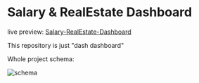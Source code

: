 # Salary & RealEstate Dashboard
live preview: [Salary-RealEstate-Dashboard](https://bit.ly/Salaries_and_real_estate_prices_in_Slovakia)

This repository is just "dash dashboard"

Whole project schema:

![schema]([https://github.com/MarcelSuleiman/salary_dash/blob/main/realestate_dash.png](https://github.com/MarcelSuleiman/Salary-RealEstate-Dashboard/blob/main/realestate_dash.png)https://github.com/MarcelSuleiman/Salary-RealEstate-Dashboard/blob/main/realestate_dash.png)
